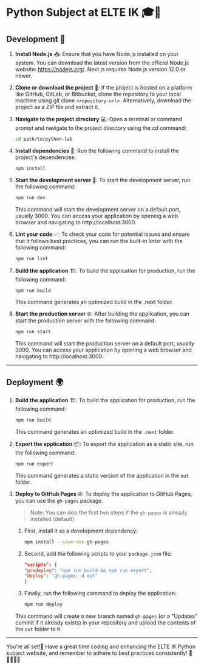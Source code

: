 # Python Subject at ELTE IK 🎓🐍

## Development 🚀

1. **Install Node.js** 📥: Ensure that you have Node.js installed on your system. You can download the latest version from the official Node.js website: https://nodejs.org/. Next.js requires Node.js version 12.0 or newer.

2. **Clone or download the project** 📁: If the project is hosted on a platform like GitHub, GitLab, or Bitbucket, clone the repository to your local machine using git clone `<repository-url>`. Alternatively, download the project as a ZIP file and extract it.

3. **Navigate to the project directory** 💻: Open a terminal or command prompt and navigate to the project directory using the cd command:
    ```bash
    cd path/to/python-lab
    ```

4. **Install dependencies** 🧰: Run the following command to install the project's dependencies:
    ```bash
    npm install
    ```

5. **Start the development server** 🚧: To start the development server, run the following command:
    ```bash
    npm run dev
    ```
    This command will start the development server on a default port, usually 3000. You can access your application by opening a web browser and navigating to http://localhost:3000.

6. **Lint your code** ✅: To check your code for potential issues and ensure that it follows best practices, you can run the built-in linter with the following command:
    ```bash
    npm run lint
    ```

7. **Build the application** 🏗️: To build the application for production, run the following command:
    ```bash
    npm run build
    ```
    This command generates an optimized build in the .next folder.

8. **Start the production server** 🌐: After building the application, you can start the production server with the following command:
    ```bash
    npm run start
    ```
    This command will start the production server on a default port, usually 3000. You can access your application by opening a web browser and navigating to http://localhost:3000.

---

## Deployment 🌍

1. **Build the application** 🏗️: To build the application for production, run the following command:
    ```bash
    npm run build
    ```
    This command generates an optimized build in the `.next` folder.

2. **Export the application** 📦: To export the application as a static site, run the following command:
    ```bash
    npm run export
    ```
    This command generates a static version of the application in the `out` folder.

3. **Deploy to GitHub Pages** 🌐: To deploy the application to GitHub Pages, you can use the `gh-pages` package.
    > Note: You can skip the first two steps if the `gh-pages` is already installed (default)
    
    1. First, install it as a development dependency:
        ```bash
        npm install --save-dev gh-pages
        ```
    2. Second, add the following scripts to your `package.json` file:
        ```json
        "scripts": {
        "predeploy": "npm run build && npm run export",
        "deploy": "gh-pages -d out"
        }
        ```
    3. Finally, run the following command to deploy the application:
        ```bash
        npm run deploy
        ```

    This command will create a new branch named `gh-pages` (or a "Updates" commit if it already exists) in your repository and upload the contents of the `out` folder to it.

----

You're all set!🚚 Have a great time coding and enhancing the ELTE IK Python subject website, and remember to adhere to best practices consistently! 🥳👩‍💻👨‍💻


